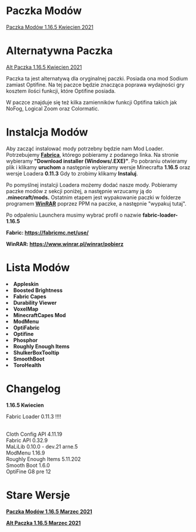 # Paczka Modów

<a href="https://github.com/TYPOWYSEB4/ModPack/blob/main/Paczka%20Mod%C3%B3w%201.16.5%20Kwiecien%202021.zip?raw=true">Paczka Modów 1.16.5 Kwiecien 2021</a>

# Alternatywna Paczka

<a href="https://github.com/TYPOWYSEB4/ModPack/blob/main/Alt%20Paczka%201.16.5%20Kwiecien%202021.zip?raw=true">Alt Paczka 1.16.5 Kwiecien 2021</a>
<p>Paczka ta jest alternatywą dla oryginalnej paczki. Posiada ona mod Sodium zamiast Optifine. Na tej paczce będzie znacząca poprawa wydajności gry kosztem ilości funkcji, które Optifine posiada.</p>
                                   <p>W paczce znajduje się też kilka zamienników funkcji Optifina takich jak NoFog, Logical Zoom oraz Colormatic.

# Instalcja Modów

 <p>Aby zacząć instalować mody potrzebny będzie nam Mod Loader. Potrzebujemy <strong><a href="https://fabricmc.net/use/">Fabrica</a></strong>, którego pobieramy z podanego linka. Na stronie wybieramy <strong>"Download installer (Windows/.EXE)"</strong>. Po pobraniu otwieramy plik i klikamy <strong>uruchom</strong> a następnie wybieramy wersje Minecrafta <strong>1.16.5</strong> oraz wersje Loadera <strong>0.11.3</strong> Gdy to zrobimy klikamy <strong>Instaluj</strong>.</p>
                                    <p>Po pomyślnej instalcji Loadera możemy dodać nasze mody. Pobieramy paczke modów z sekcji poniżej, a następnie wrzucamy ją do <strong>.minecraft/mods.</strong> Ostatnim etapem jest wypakowanie paczki w folderze programem <strong><a href="https://www.winrar.pl/winrar/pobierz">WinRAR</a></strong> poprzez PPM na paczke, a następnie "wypakuj tutaj".</p>
                                    <p>Po odpaleniu Launchera musimy wybrać profil o nazwie <strong>fabric-loader-1.16.5</strong></p></p>
                                    <strong>Fabric: <a href="https://fabricmc.net/use/">https://fabricmc.net/use/</a></strong></p>
                                    <strong>WinRAR: <a href="https://www.winrar.pl/winrar/pobierz">https://www.winrar.pl/winrar/pobierz</a></strong>

# Lista Modów

 <strong>
                                    <li>Appleskin
                                    <li>Boosted Brightness
                                    <li>Fabric Capes
                                    <li>Durability Viewer
                                    <li>VoxelMap
                                    <li>MinecraftCapes Mod
                                    <li>ModMenu
                                    <li>OptiFabric
                                    <li>Optifine
                                    <li>Phosphor
                                    <li>Roughly Enough Items
                                    <li>ShulkerBoxTooltip
                                    <li>SmoothBoot
                                    <li>ToroHealth
                                   </strong> 
                                   
# Changelog

  <p><strong>1.16.5 Kwiecien</strong>
  
Fabric Loader 0.11.3 !!!!<br><br>
  
Cloth Config API  4.11.19<br>
Fabric API 0.32.9<br>
MaLiLib 0.10.0 - dev.21 arne.5<br>
ModMenu 1.16.9<br>
Roughly Enough Items 5.11.202<br>
Smooth Boot 1.6.0<br>
OptiFine G8 pre 12<br>

# Stare Wersje

<strong><a href="https://github.com/TYPOWYSEB4/ModPack/blob/main/Paczka%20Mod%C3%B3w%201.16.5%20Marzec%202021.zip?raw=true">Paczka Modów 1.16.5 Marzec 2021</a>

<a href="https://github.com/TYPOWYSEB4/ModPack/blob/main/Alt%20Paczka%201.16.5%20Marzec%202021.zip?raw=true">Alt Paczka 1.16.5 Marzec 2021</a></strong>
  
  
 
  
  
  
  
  
  
  
  
  
  
  
  
  
  
  
  
  
